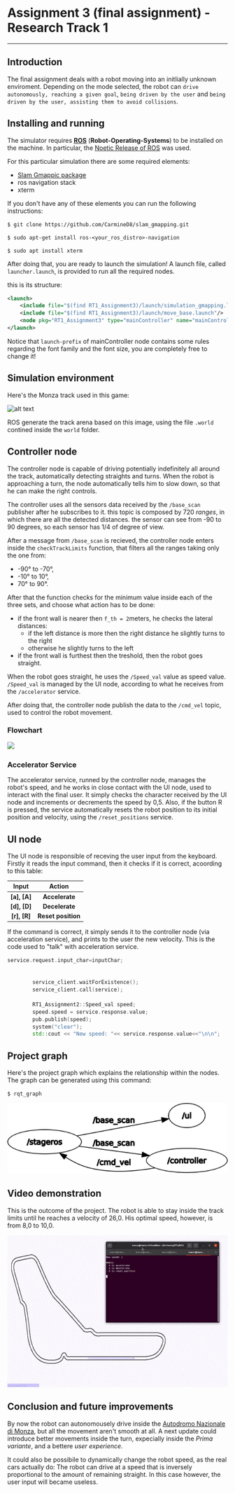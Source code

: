 Assignment 3 (final assignment) - Research Track 1 
================================

-----------------------

Introduction
------------

The final assignment deals with a robot moving into an initlially unknown enviroment. Depending on the mode selected, the robot can `drive autonomously, reaching a given goal`, `being driven by the user` and `being driven by the user, assisting them to avoid collisions`.

Installing and running
----------------------

The simulator requires [__ROS__](http://wiki.ros.org) (__Robot-Operating-Systems__) to be installed on the machine. In particular, the [Noetic Release of ROS](http://wiki.ros.org/noetic/Installation) was used.

For this particular simulation there are some required elements:
* [Slam Gmappic package](https://github.com/CarmineD8/slam_gmapping)
* ros navigation stack
* xterm

If you don't have any of these elements you can run the following instructions:

```console
$ git clone https://github.com/CarmineD8/slam_gmapping.git
```
```console
$ sudo apt-get install ros-<your_ros_distro>-navigation
```
```console
$ sudo apt install xterm
```
After doing that, you are ready to launch the simulation!
A launch file, called `launcher.launch`, is provided to run all the required nodes.

this is its structure:

```xml
<launch>
    <include file="$(find RT1_Assignment3)/launch/simulation_gmapping.launch"/>
    <include file="$(find RT1_Assignment3)/launch/move_base.launch"/>
    <node pkg="RT1_Assignment3" type="mainController" name="mainController" output="screen" required="true" launch-prefix="xterm -fa 'Monospace' -fs 11 -e"/>
</launch>
```

Notice that `launch-prefix` of mainController node contains some rules regarding the font family and the font size, you are completely free to change it!

Simulation environment
---------

Here's the Monza track used in this game:

![alt text](https://github.com/marcomacchia99/RT1_Assignment2/blob/main/world/tracciato.png)

ROS generate the track arena based on this image, using the file `.world` contined inside the `world` folder. 

Controller node
--------------

The controller node is capable of driving potentially indefinitely all around the track, automatically detecting straights and turns. When the robot is approaching a turn, the node automatically tells him to slow down, so that he can make the right controls.

The controller uses all the sensors data received by the `/base_scan` publisher after he subscribes to it. this topic is composed by 720 _ranges_, in which there are all the detected distances. the sensor can see from -90 to 90 degrees, so each sensor has 1/4 of degree of view.

After a message from `/base_scan` is recieved, the controller node enters inside the `checkTrackLimits` function, that filters all the ranges taking only the one from:
* -90° to -70°, 
* -10° to 10°,
* 70° to 90°. 

After that the function checks for the minimum value inside each of the three sets, and choose what action has to be done:

* if the front wall is nearer then `f_th = 2`meters, he checks the lateral distances:
  * if the left distance is more then the right distance he slightly turns to the right
  * otherwise he slightly turns to the left
* if the front wall is furthest then the treshold, then the robot goes straight.


When the robot goes straight, he uses the `/Speed_val` value as speed value. `/Speed_val` is managed by the UI node, according to what he receives from the `/accelerator` service. 

After doing that, the controller node publish the data to the `/cmd_vel` topic, used to control the robot movement.

### Flowchart ###

<image src="https://github.com/marcomacchia99/RT1_Assignment2/blob/main/assets/diagram.png" width="600px">


### Accelerator Service ###

The accelerator service,  runned by the controller node,  manages the robot's speed, and he works in close contact with the UI node, used to interact with the final user. It simply checks the character received by the UI node and increments or decrements the speed by 0,5. Also, if the button R is pressed, the service automatically resets the robot position to its initial position and velocity, using the `/reset_positions` service.

UI node
------

The UI node is responsible of receving the user input from the keyboard. Firstly it reads the input command, then it checks if it is correct, acoording to this table:

<center>

| Input | Action |
|:--------:|:----------:|
|__[a], [A]__|__Accelerate__|
|__[d], [D]__|__Decelerate__|
|__[r], [R]__|__Reset position__|

</center>

If the command is correct, it simply sends it to the controller node (via acceleration service), and prints to the user the new velocity.
This is the code used to "talk" with acceleration service.

```cpp
service.request.input_char=inputChar;
        

        service_client.waitForExistence();
        service_client.call(service);

        RT1_Assignment2::Speed_val speed;
        speed.speed = service.response.value;
        pub.publish(speed);
        system("clear");
        std::cout << "New speed: "<< service.response.value<<"\n\n";
```

Project graph
-------------------
 
Here's the project graph which explains the relationship within the nodes.
The graph can be generated using this command:
 
```console
$ rqt_graph
``` 

![alt text](https://github.com/marcomacchia99/RT1_Assignment2/blob/main/assets/graph.png)

Video demonstration
-------------------
 
This is the outcome of the project. The robot is able to stay inside the track limits until he reaches a velocity of 26,0. His optimal speed, however, is from 8,0 to 10,0.

![alt text](https://github.com/marcomacchia99/RT1_Assignment2/blob/main/assets/video.gif)
 
Conclusion and future improvements
-------------------
By now the robot can autonomousely drive inside the [Autodromo Nazionale di Monza](https://www.monzanet.it/), but all the movement aren't smooth at all.
A next update could introduce better movements inside the turn, expecially inside the _Prima variante_, and a bettere _user experience_.

It could also be possibile to dynamically change the robot speed, as the real cars actually do: The robot can drive at a speed that is inversely proportional to the amount of remaining straight. In this case however, the user input will became useless.
